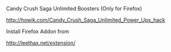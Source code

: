 Candy Crush Saga Unlimited Boosters (Only for Firefox)

http://howik.com/Candy_Crush_Saga_Unlimited_Power_Ups_hack

Install Firefox Addon from

http://leethax.net/extension/
